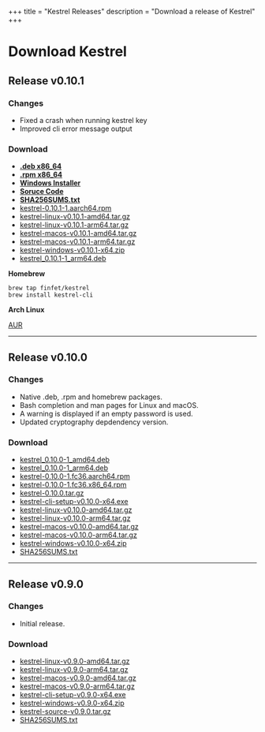 +++
title = "Kestrel Releases"
description = "Download a release of Kestrel"
+++

# Download Kestrel

## Release v0.10.1

### Changes

- Fixed a crash when running kestrel key
- Improved cli error message output

### Download

- **[.deb x86_64](/releases/v0.10.1/kestrel_0.10.1-1_amd64.deb)**
- **[.rpm x86_64](/releases/v0.10.1/kestrel-0.10.1-1.x86_64.rpm)**
- **[Windows Installer](/releases/v0.10.1/kestrel-cli-setup-v0.10.1-x64.exe)**
- **[Soruce Code](/releases/v0.10.1/kestrel-0.10.1.tar.gz)**
- **[SHA256SUMS.txt](/releases/v0.10.1/SHA256SUMS.txt)**
- [kestrel-0.10.1-1.aarch64.rpm](/releases/v0.10.1/kestrel-0.10.1-1.aarch64.rpm)
- [kestrel-linux-v0.10.1-amd64.tar.gz](/releases/v0.10.1/kestrel-linux-v0.10.1-amd64.tar.gz)
- [kestrel-linux-v0.10.1-arm64.tar.gz](/releases/v0.10.1/kestrel-linux-v0.10.1-arm64.tar.gz)
- [kestrel-macos-v0.10.1-amd64.tar.gz](/releases/v0.10.1/kestrel-macos-v0.10.1-amd64.tar.gz)
- [kestrel-macos-v0.10.1-arm64.tar.gz](/releases/v0.10.1/kestrel-macos-v0.10.1-arm64.tar.gz)
- [kestrel-windows-v0.10.1-x64.zip](/releases/v0.10.1/kestrel-windows-v0.10.1-x64.zip)
- [kestrel_0.10.1-1_arm64.deb](/releases/v0.10.1/kestrel_0.10.1-1_arm64.deb)

**Homebrew**

`brew tap finfet/kestrel`  
`brew install kestrel-cli`

**Arch Linux**

[AUR](https://aur.archlinux.org/packages/kestrel)

- - - - -

## Release v0.10.0

### Changes

- Native .deb, .rpm and homebrew packages.
- Bash completion and man pages for Linux and macOS.
- A warning is displayed if an empty password is used.
- Updated cryptography depdendency version.

### Download

- [kestrel_0.10.0-1_amd64.deb](/releases/v0.10.0/kestrel_0.10.0-1_amd64.deb)
- [kestrel_0.10.0-1_arm64.deb](/releases/v0.10.0/kestrel_0.10.0-1_arm64.deb)
- [kestrel-0.10.0-1.fc36.aarch64.rpm](/releases/v0.10.0/kestrel-0.10.0-1.fc36.aarch64.rpm)
- [kestrel-0.10.0-1.fc36.x86_64.rpm](/releases/v0.10.0/kestrel-0.10.0-1.fc36.x86_64.rpm)
- [kestrel-0.10.0.tar.gz](/releases/v0.10.0/kestrel-0.10.0.tar.gz)
- [kestrel-cli-setup-v0.10.0-x64.exe](/releases/v0.10.0/kestrel-cli-setup-v0.10.0-x64.exe)
- [kestrel-linux-v0.10.0-amd64.tar.gz](/releases/v0.10.0/kestrel-linux-v0.10.0-amd64.tar.gz)
- [kestrel-linux-v0.10.0-arm64.tar.gz](/releases/v0.10.0/kestrel-linux-v0.10.0-arm64.tar.gz)
- [kestrel-macos-v0.10.0-amd64.tar.gz](/releases/v0.10.0/kestrel-macos-v0.10.0-amd64.tar.gz)
- [kestrel-macos-v0.10.0-arm64.tar.gz](/releases/v0.10.0/kestrel-macos-v0.10.0-arm64.tar.gz)
- [kestrel-windows-v0.10.0-x64.zip](/releases/v0.10.0/kestrel-windows-v0.10.0-x64.zip)
- [SHA256SUMS.txt](/releases/v0.10.0/SHA256SUMS.txt)

- - - - -

## Release v0.9.0

### Changes

- Initial release.

### Download

- [kestrel-linux-v0.9.0-amd64.tar.gz](/releases/v0.9.0/kestrel-linux-v0.9.0-amd64.tar.gz)
- [kestrel-linux-v0.9.0-arm64.tar.gz](/releases/v0.9.0/kestrel-linux-v0.9.0-arm64.tar.gz)
- [kestrel-macos-v0.9.0-amd64.tar.gz](/releases/v0.9.0/kestrel-macos-v0.9.0-amd64.tar.gz)
- [kestrel-macos-v0.9.0-arm64.tar.gz](/releases/v0.9.0/kestrel-macos-v0.9.0-arm64.tar.gz)
- [kestrel-cli-setup-v0.9.0-x64.exe](/releases/v0.9.0/kestrel-cli-setup-v0.9.0-x64.exe)
- [kestrel-windows-v0.9.0-x64.zip](/releases/v0.9.0/kestrel-windows-v0.9.0-x64.zip)
- [kestrel-source-v0.9.0.tar.gz](/releases/v0.9.0/kestrel-source-v0.9.0.tar.gz)
- [SHA256SUMS.txt](/releases/v0.9.0/SHA256SUMS.txt)
